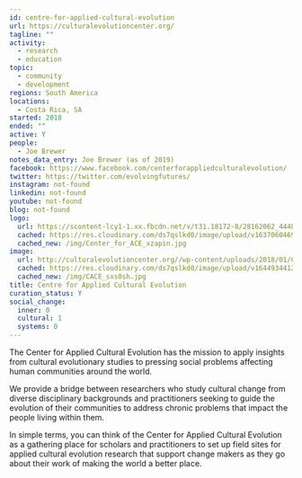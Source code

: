 ```yaml
---
id: centre-for-applied-cultural-evolution
url: https://culturalevolutioncenter.org/
tagline: ""
activity:
  - research
  - education
topic:
  - community
  - development
regions: South America
locations:
  - Costa Rica, SA
started: 2018
ended: ""
active: Y
people:
  - Joe Brewer
notes_data_entry: Joe Brewer (as of 2019)
facebook: https://www.facebook.com/centerforappliedculturalevolution/
twitter: https://twitter.com/evolvingfutures/
instagram: not-found
linkedin: not-found
youtube: not-found
blog: not-found
logo:
  url: https://scontent-lcy1-1.xx.fbcdn.net/v/t31.18172-8/28162062_444883559260354_7893366896126127944_o.jpg?_nc_cat=106&ccb=1-5&_nc_sid=09cbfe&_nc_ohc=YaLmdu3aOMwAX-EBa7y&_nc_ht=scontent-lcy1-1.xx&oh=f28778327b42a3e81a872ac99248ca64&oe=61BA56AE
  cached: https://res.cloudinary.com/ds7qslkd0/image/upload/v1637060469/Ecosystem%20Mapping/Center_for_ACE_xzapin.jpg
  cached_new: /img/Center_for_ACE_xzapin.jpg
image:
  url: http://culturalevolutioncenter.org//wp-content/uploads/2018/01/CDI-Earth-Image.jpg
  cached: https://res.cloudinary.com/ds7qslkd0/image/upload/v1644934412/Ecosystem%20Mapping/CACE_sxs0sh.jpg
  cached_new: /img/CACE_sxs0sh.jpg
title: Centre for Applied Cultural Evolution
curation_status: Y
social_change:
  inner: 0
  cultural: 1
  systems: 0
---
```


The Center for Applied Cultural Evolution has the mission to apply insights from cultural evolutionary studies to pressing social problems affecting human communities around the world. 

We provide a bridge between researchers who study cultural change from diverse disciplinary backgrounds and practitioners seeking to guide the evolution of their communities to address chronic problems that impact the people living within them. 

In simple terms, you can think of the Center for Applied Cultural Evolution as a gathering place for scholars and practitioners to set up field sites for applied cultural evolution research that support change makers as they go about their work of making the world a better place.
